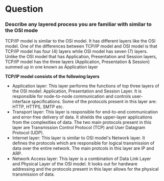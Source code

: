 # Question

### Describe any layered process you are familiar with similar to the OSI mode

TCP/IP model is similar to the OSI model. It has different layers like the OSI model. One of the differences between TCP/IP model and OSI model is that TCP/IP model has four (4) layers while OSI model has seven (7) layers. Unlike the OSI model that has Application, Presentation and Session layers, TCP/IP model has the three layers (Application, Presentation & Session) summed up in one known as Application layer

**TCP/IP model consists of the following layers**

* Application layer: This layer performs the functions of top three layers of the OSI model: Application, Presentation and Session Layer. It is responsible for node-to-node communication and controls user-interface specifications. Some of the protocols present in this layer are: HTTP, HTTPS, SMTP etc. 
* Transport layer: This layer is responsible for end-to-end communication and error-free delivery of data. It shields the upper-layer applications from the complexities of data. The two main protocols present in this layer are Transmission Control Protocol (TCP) and User Datagram Protocol (UDP).
* Internet layer: This layer is similar to OSI model's Network layer. It defines the protocols which are       responsible for logical transmission of data over the entire network. The main protcols in this layer are IP and ARP.   
* Network Access layer: This layer is a combination of Data Link Layer and Physical Layer of the OSI model. It looks out for hardware addressing and the protocols present in this layer allows for the physical transmission of data.



